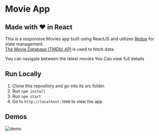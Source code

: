 # Movie App

Made with :heart: in React
-
This is a responsive Movies app built using ReactJS and utilizes [Redux](https://redux.js.org/) for state management.<br />
[The Movie Database (TMDb) API](https://www.themoviedb.org/documentation/api) is used to fetch data. <br />

You can navigate between the latest movies
You Can view full details 

**Run Locally**
-
 1.  Clone this repository and go into its src folder.
 2.  Run  `npm install`
 3.  Run  `npm start`
 4.  Go to  `http://localhost:3000`  to view the app

## Demos

![demo](https://github.com/mayararaby/Movie-App-React-Js/blob/master/demo%20(2).gif)




